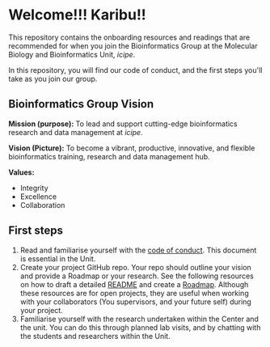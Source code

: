 # Welcome!!! Karibu!!

This repository contains the onboarding resources and readings that are recommended for when you join the Bioinformatics Group at the Molecular Biology and Bioinformatics Unit, *icipe*.

In this repository, you will find our code of conduct, and the first steps you'll take as you join our group. 

## Bioinformatics Group Vision
**Mission (purpose):** To lead and support cutting-edge bioinformatics research and data management at *icipe*.

**Vision (Picture):** To become a vibrant, productive, innovative, and flexible bioinformatics training, research and data management hub.

**Values:**
- Integrity
- Excellence
- Collaboration


## First steps
1. Read and familiarise yourself with the [code of conduct](CODE_OF_CONDUCT.md). This document is essential in the Unit.
2. Create your project GitHub repo. Your repo should outline your vision and provide a Roadmap or your research. See the following resources on how to draft a detailed [README](https://mozilla.github.io/open-leadership-training-series/articles/opening-your-project/write-a-great-project-readme/) and create a [Roadmap](https://mozilla.github.io/open-leadership-training-series/articles/opening-your-project/start-your-project-roadmap/).  Although these resources are for open projects, they are useful when working with your collaborators (You supervisors, and your future self) during your project.
3. Familiarise yourself with the research undertaken within the Center and the unit. You can do this through planned lab visits, and by chatting with the students and researchers within the Unit. 
